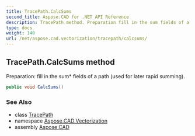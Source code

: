 ```yaml
---
title: TracePath.CalcSums
second_title: Aspose.CAD for .NET API Reference
description: TracePath method. Preparation fill in the sum fields of a path used for later rapid summing
type: docs
weight: 140
url: /net/aspose.cad.vectorization/tracepath/calcsums/
---
```

## TracePath.CalcSums method

Preparation: fill in the sum* fields of a path (used for later rapid summing).

```csharp
public void CalcSums()
```

### See Also

* class [TracePath](../)
* namespace [Aspose.CAD.Vectorization](../../tracepath/)
* assembly [Aspose.CAD](../../../)


